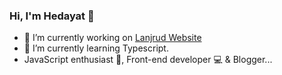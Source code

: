 ### Hi, I'm Hedayat 👋

- 🔭 I’m currently working on [Lanjrud Website](https://github.com/ehsanghaffarii/mean-frontend)
- 🌱 I’m currently learning Typescript.
- JavaScript enthusiast 🙌, Front-end developer 💻 & Blogger...

<!-- ## Project: -->

<!-- - Goldwin UPVC  -->

<!-- - 👯 I’m looking to collaborate on ...
- 🤔 I’m looking for help with ...
- 💬 Ask me about ...
- 📫 How to reach me: ...
- 😄 Pronouns: ...
- ⚡ Fun fact: ...
 -->
